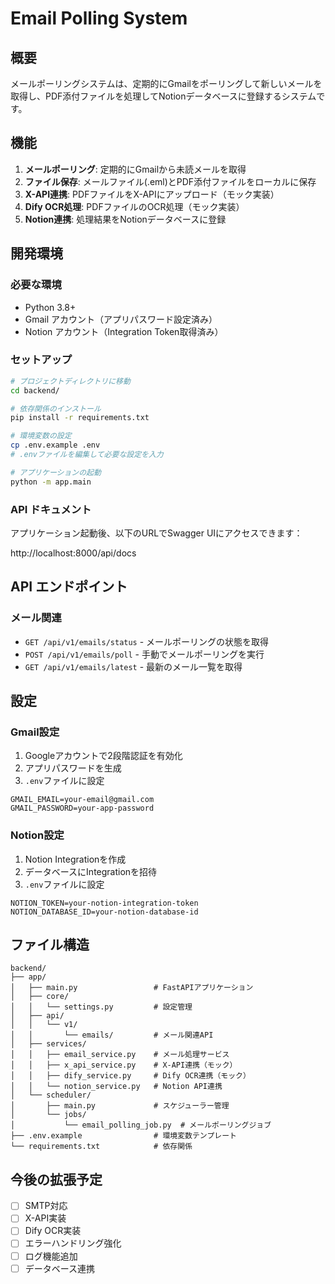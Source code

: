 # Email Polling System

## 概要

メールポーリングシステムは、定期的にGmailをポーリングして新しいメールを取得し、PDF添付ファイルを処理してNotionデータベースに登録するシステムです。

## 機能

1. **メールポーリング**: 定期的にGmailから未読メールを取得
2. **ファイル保存**: メールファイル(.eml)とPDF添付ファイルをローカルに保存
3. **X-API連携**: PDFファイルをX-APIにアップロード（モック実装）
4. **Dify OCR処理**: PDFファイルのOCR処理（モック実装）
5. **Notion連携**: 処理結果をNotionデータベースに登録

## 開発環境

### 必要な環境

- Python 3.8+
- Gmail アカウント（アプリパスワード設定済み）
- Notion アカウント（Integration Token取得済み）

### セットアップ

```bash
# プロジェクトディレクトリに移動
cd backend/

# 依存関係のインストール
pip install -r requirements.txt

# 環境変数の設定
cp .env.example .env
# .envファイルを編集して必要な設定を入力

# アプリケーションの起動
python -m app.main
```

### API ドキュメント

アプリケーション起動後、以下のURLでSwagger UIにアクセスできます：

http://localhost:8000/api/docs

## API エンドポイント

### メール関連

- `GET /api/v1/emails/status` - メールポーリングの状態を取得
- `POST /api/v1/emails/poll` - 手動でメールポーリングを実行
- `GET /api/v1/emails/latest` - 最新のメール一覧を取得

## 設定

### Gmail設定

1. Googleアカウントで2段階認証を有効化
2. アプリパスワードを生成
3. `.env`ファイルに設定

```env
GMAIL_EMAIL=your-email@gmail.com
GMAIL_PASSWORD=your-app-password
```

### Notion設定

1. Notion Integrationを作成
2. データベースにIntegrationを招待
3. `.env`ファイルに設定

```env
NOTION_TOKEN=your-notion-integration-token
NOTION_DATABASE_ID=your-notion-database-id
```

## ファイル構造

```
backend/
├── app/
│   ├── main.py                 # FastAPIアプリケーション
│   ├── core/
│   │   └── settings.py         # 設定管理
│   ├── api/
│   │   └── v1/
│   │       └── emails/         # メール関連API
│   ├── services/
│   │   ├── email_service.py    # メール処理サービス
│   │   ├── x_api_service.py    # X-API連携（モック）
│   │   ├── dify_service.py     # Dify OCR連携（モック）
│   │   └── notion_service.py   # Notion API連携
│   └── scheduler/
│       ├── main.py             # スケジューラー管理
│       └── jobs/
│           └── email_polling_job.py  # メールポーリングジョブ
├── .env.example                # 環境変数テンプレート
└── requirements.txt            # 依存関係
```

## 今後の拡張予定

- [ ] SMTP対応
- [ ] X-API実装
- [ ] Dify OCR実装
- [ ] エラーハンドリング強化
- [ ] ログ機能追加
- [ ] データベース連携
